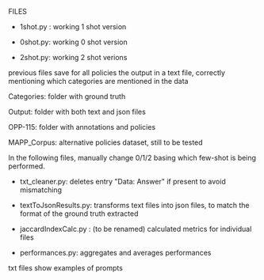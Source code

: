FILES

- 1shot.py : working 1 shot version

- 0shot.py: working 0 shot version

- 2shot.py: working 2 shot verions

previous files save for all policies the output in a text file, 
correctly mentioning which categories are mentioned in the data

Categories: folder with ground truth 

Output: folder with both text and json files

OPP-115: folder with annotations and policies

MAPP_Corpus: alternative policies dataset, still to be tested

In the following files, manually change 0/1/2 basing which few-shot is being performed.

- txt_cleaner.py: deletes entry "Data: Answer" if present to avoid mismatching

- textToJsonResults.py: transforms text files into json files, to match the format of the ground truth extracted

- jaccardIndexCalc.py : (to be renamed) calculated metrics for individual files 

- performances.py: aggregates and averages performances 

txt files show examples of prompts
